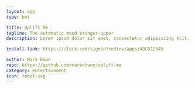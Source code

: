 ```yaml
---
layout: app
type: bot

title: Uplift Me
tagline: The automatic mood bringer-upper
description: Lorem ipsum dolor sit amet, consectetur adipisicing elit. Corporis laboriosam nam ab alias itaque, accusantium velit pariatur quas rem soluta dolorem necessitatibus dolor mollitia, sunt vero. Nihil nam ratione sed?

install-link: https://slack.com/signin?redir=/apps/ABCD12345

author: Mark Down
repo: https://github.com/markdowny/uplift-me
category: entertainment
icon: robot.svg
---
```

